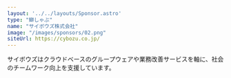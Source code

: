 ```yaml
---
layout: '../../layouts/Sponsor.astro'
type: "鰤しゃぶ"
name: "サイボウズ株式会社"
image: "/images/sponsors/02.png"
siteUrl: https://cybozu.co.jp/
---
```


サイボウズはクラウドベースのグループウェアや業務改善サービスを軸に、社会のチームワーク向上を支援しています。